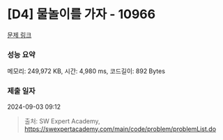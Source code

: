 # [D4] 물놀이를 가자 - 10966 

[문제 링크](https://swexpertacademy.com/main/code/problem/problemDetail.do?contestProbId=AXWXMZta-PsDFAST) 

### 성능 요약

메모리: 249,972 KB, 시간: 4,980 ms, 코드길이: 892 Bytes

### 제출 일자

2024-09-03 09:12



> 출처: SW Expert Academy, https://swexpertacademy.com/main/code/problem/problemList.do